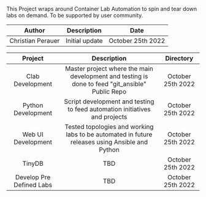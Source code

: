 This Project wraps around Container Lab Automation to spin and tear down labs on demand. To be supported by user community.

| Author      | Description | Date          |
| :----:        |    :----:   |          :----: |
| Christian Perauer      | Initial update       | October 25th 2022   |


| Project      | Description | Directory          |
| :----:        |    :----:   |          :----: |
| Clab Development      | Master project where the main development and testing is done to feed "git_ansible" Public Repo     | October 25th 2022   |
| Python Development       | Script development and testing to feed automation initiatives and projects | October 25th 2022   |
| Web UI Development       | Tested topologies and working labs to be automated in future releases using Ansible and Python | October 25th 2022   |
| TinyDB                | TBD | October 25th 2022 |
| Develop Pre Defined Labs                | TBD | October 25th 2022 |

